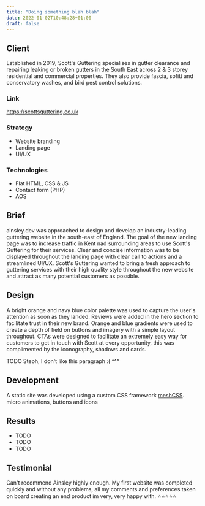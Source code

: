 ```yaml
---
title: "Doing something blah blah"
date: 2022-01-02T10:48:28+01:00
draft: false
---
```


## Client
Established in 2019, Scott's Guttering specialises in gutter clearance and repairing leaking or broken gutters in the
South East across 2 & 3 storey residential and commercial properties. They also provide fascia, sofitt and conservatory
washes, and bird pest control solutions.

### Link
https://scottsguttering.co.uk

### Strategy
- Website branding
- Landing page
- UI/UX

### Technologies
- Flat HTML, CSS & JS
- Contact form (PHP)
- AOS

## Brief
ainsley.dev was approached to design and develop an industry-leading guttering website in the south-east of England.
The goal of the new landing page was to increase traffic in Kent nad surrounding areas to use Scott's Guttering for their
services. Clear and concise information was to be displayed throughout the landing page with clear call to actions and
a streamlined UI/UX.
Scott's Guttering wanted to bring a fresh approach to guttering services with their high quality style throughout the
new website and attract as many potential customers as possible.

## Design
A bright orange and navy blue color palette was used to capture the user's attention as soon as they landed. Reviews
were added in the hero section to facilitate trust in their new brand. Orange and blue gradients were used to create a
depth of field on buttons and imagery with a simple layout throughout. CTAs were designed to facilitate an
extremely easy way for customers to get in touch with Scott at every opportunity, this was complimented by the
iconography, shadows and cards.

TODO Steph, I don't like this paragraph :( ^^^

## Development
A static site was developed using a custom CSS framework [meshCSS](https://meshcss.com).
micro animations, buttons and icons

## Results
- TODO
- TODO
- TODO

## Testimonial
Can't recommend Ainsley highly enough. My first website was completed quickly and without any problems, all my comments
and preferences taken on board creating an end product im very, very happy with. ⭐⭐⭐⭐⭐
